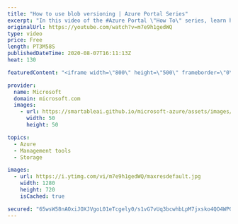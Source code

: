 ```yaml
---
title: "How to use blob versioning | Azure Portal Series"
excerpt: "In this video of the #Azure Portal \"How To\" series, learn how to automatically maintain previous versions of your blob and restore an earlier version of your blob if it is erroneously modified or deleted.   Try out these features in the Azure portal: https://portal.azure.com  Keep connected on Twitter:"
originalUrl: https://youtube.com/watch?v=m7e9h1gedWQ
type: video
price: Free
length: PT3M58S
publishedDateTime: 2020-08-07T16:11:13Z
heat: 130

featuredContent: "<iframe width=\"800\" height=\"500\" frameborder=\"0\" src=\"https://www.youtube.com/embed/m7e9h1gedWQ\" allow=\"accelerometer; autoplay; encrypted-media; gyroscope; picture-in-picture\" allowfullscreen></iframe>"

provider:
  name: Microsoft
  domain: microsoft.com
  images:
    - url: https://smartableai.github.io/microsoft-azure/assets/images/organizations/microsoft.com-50x50.jpg
      width: 50
      height: 50

topics:
  - Azure
  - Management tools
  - Storage

images:
  - url: https://i.ytimg.com/vi/m7e9h1gedWQ/maxresdefault.jpg
    width: 1280
    height: 720
    isCached: true

secured: "65wsW58nAOxiJOXJVgoL01eTcgely0/s1vG7vUq3bcwhbLpM7jxsko4QO4WPGgjhDIDT+WdXFNIF69u2pvn9JIsiPm4h4QE0nCVp32KHK+LQya2lVpsj9tvOmuGxsW7q3iIrqHaIbPEcF42gMAsEa41fFpJiVkDLtd1DG6xDOxQsqXnpBLqt3DhPC3cnxy/aZb5md8JXNoHJ1Hc5+MkBuRA48ieKpzpsUUdG2yBZvOB89FlThTy6rQ50AFTp+ti7OmjejSyD6nKMR8qAznTS6DutG2oxkHVZMkg8pOP7U9X3MY2Y0UaJeOSaMOiY7xTRGRCkpy8sRN3O7TxEr3RNZLV7+lBjoGxZKbC7oYH6rZQuZTq7Kffw9onvlLgtF5EFUVdcUW03ngE+FTpXpmVIgphfAGa0L9nVRkwI+SYMV2M=;D9gDCZJEOyoEzbu84/GHTQ=="
---
```


